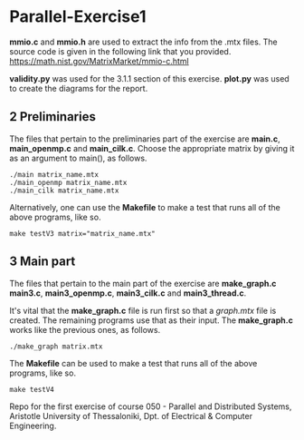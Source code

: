 # Parallel-Exercise1

**mmio.c** and **mmio.h** are used to extract the info from the .mtx files.
The source code is given in the following link that you provided.
https://math.nist.gov/MatrixMarket/mmio-c.html

**validity.py** was used for the 3.1.1 section of this exercise.
**plot.py** was used to create the diagrams for the report.

## **2 Preliminaries**
The files that pertain to the preliminaries part of the exercise are
**main.c**, **main_openmp.c** and **main_cilk.c**. Choose the appropriate 
matrix by giving it as an argument to main(), as follows.

```
./main matrix_name.mtx
./main_openmp matrix_name.mtx
./main_cilk matrix_name.mtx
```
Alternatively, one can use the **Makefile** to make a test that runs all of the
above programs, like so.
```
make testV3 matrix="matrix_name.mtx"
```
## **3 Main part**
The files that pertain to the main part of the exercise are **make_graph.c**
**main3.c**, **main3_openmp.c**, **main3_cilk.c** and **main3_thread.c**.

It's vital that the **make_graph.c** file is run first so that a *graph.mtx*
file is created. The remaining programs use that as their input.
The **make_graph.c** works like the previous ones, as follows.
```
./make_graph matrix.mtx
```
The **Makefile**  can be used to make a test that runs all of the
above programs, like so.
```
make testV4
```


Repo for the first exercise of course 050 - Parallel and Distributed Systems, Aristotle University of Thessaloniki, Dpt. of Electrical & Computer Engineering.
